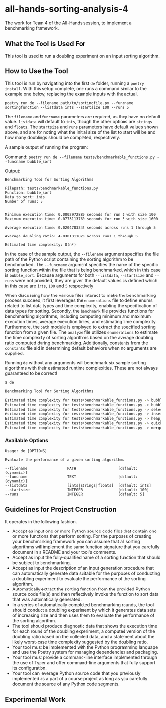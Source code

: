 # all-hands-sorting-analysis-4

The work for Team 4 of the All-Hands session, to implement a benchmarking framework.

## What the Tool is Used For

This tool is used to run a doubling experiment on an input sorting algorithm.

## How to Use the Tool

This tool is run by navigating into the first `de` folder, running a `poetry
install`. With this setup complete, one runs a command similar to the example
one below, replacing the example inputs with the actual.

`poetry run de --filename path/to/sortingfile.py --funcname sortingfunction --listdata ints --startsize 100 --runs 5`

The `filename` and `funcname` parameters are required, as they have no default
value. `listdata` will default to `ints`, though the other options are `strings`
and `floats`. The `startsize` and `runs` parameters have default values shown
above, and are for noting what the initial size of the list to start will be and
how many doublings should be completed, respectively.

A sample output of running the program:

Command: `poetry run de --filename tests/benchmarkable_functions.py --funcname bubble_sort`

Output:

```text
Benchmarking Tool for Sorting Algorithms

Filepath: tests/benchmarkable_functions.py
Function: bubble_sort
Data to sort: ints
Number of runs: 5


Minimum execution time: 0.0002972880 seconds for run 1 with size 100
Maximum execution time: 0.0773113760 seconds for run 5 with size 1600

Average execution time: 0.0204783342 seconds across runs 1 through 5

Average doubling ratio: 4.0301311823 across runs 1 through 5

Estimated time complexity: O(n²)
```

In the case of the sample output, the `--filename` argument specifies the file path of the Python script containing the sorting algorithm to be benchmarked. The `--funcname` argument specifies the name of the specific sorting function within the file that is being benchmarked, which in this case is `bubble_sort`. Because arguments for both `--listdata`, `--startsize` and `--runs` were not provided, they are given the default values as defined which in this case are `ints`, `100` and `5` respectively

When discussing how the various files interact to make the benchmarking process succeed, it first leverages the `enumerations` file to define enums related to list data types and time complexity, enabling the specification of data types for sorting. Secondly, the `benchmark` file provides functions for benchmarking algorithms, including computing minimum and maximum execution times, average execution times, and estimating time complexity. Furthermore, the `path` module is employed to extract the specified sorting function from a given file. The `analyze` file utilizes `enumerations` to estimate the time complexity of sorting algorithms based on the average doubling ratio computed during benchmarking. Additionally, constants from the `constants` file aid in determining default behaviors when no arguments are supplied.

Running `de` without any arguments will benchmark six sample sorting algorithms
with their estimated runtime complexities. These are not always guaranteed to be
correct!

```sh
$ de

Benchmarking Tool for Sorting Algorithms

Estimated time complexity for tests/benchmarkable_functions.py -> bubble_sort: O(n²)
Estimated time complexity for tests/benchmarkable_functions.py -> bubble_sort_str: O(n²)
Estimated time complexity for tests/benchmarkable_functions.py -> selection_sort: O(n²)
Estimated time complexity for tests/benchmarkable_functions.py -> insertion_sort: O(n²)
Estimated time complexity for tests/benchmarkable_functions.py -> heap_sort: O(n)
Estimated time complexity for tests/benchmarkable_functions.py -> quick_sort: O(n log(n))
Estimated time complexity for tests/benchmarkable_functions.py -> merge_sort: O(n log(n))
```

### Available Options

```
Usage: de [OPTIONS]

Evaluate the performance of a given sorting algorithm.

--filename                  PATH                   [default: (dynamic)]
--funcname                  TEXT                   [default: (dynamic)]
--listdata                  [ints|strings|floats]  [default: ints]
--startsize                 INTEGER                [default: 100]
--runs                      INTEGER                [default: 5]
```

## Guidelines for Project Construction

It operates in the following fashion.

- Accept as input one or more Python source code files that contain one or more
  functions that perform sorting. For the purposes of creating your benchmarking
  framework you can assume that all sorting algorithms will implement the same
  function signature that you carefully document in a README and your tool's
  comments.
- Accept as input the fully-qualified name of a sorting function that should be
  subject to benchmarking.
- Accept as input the description of an input generation procedure that can
  automatically generate data suitable for the purposes of conducting a doubling
  experiment to evaluate the performance of the sorting algorithm.
- Automatically extract the sorting function from the provided Python source
  code file(s) and then reflectively invoke the function to sort data that was
  automatically generated.
- In a series of automatically completed benchmarking rounds, the tool should
  conduct a doubling experiment by which it generates data sets of increasing
  size and then uses them to evaluate the performance of the sorting algorithm.
- The tool should produce diagnostic data that shows the execution time for each
  round of the doubling experiment, a computed version of the doubling ratio
  based on the collected data, and a statement about the likely worst-case time
  complexity suggested by the doubling ratio.
- Your tool must be implemented with the Python programming language and use the
  Poetry system for managing dependencies and packaging.
- Your tool must provide a command-line interface implemented through the use of
  Typer and offer command-line arguments that fully support its configuration.
- Your tool can leverage Python source code that you previously implemented as a
  part of a course project as long as you carefully document the source of any
  Python code segments.
 
## Experimental Work

<!--

- Write and publish on the course web site a blog post that explains
  - (a) how you designed and implemented your benchmarking framework,
  - (b) the sorting algorithm functions that you chose to use in your doubling
    experiments,
  - (c) the runtime results from your experimental study with the benchmarking
    framework that you implemented and
  - (d) the running time results from an analytical evaluation that you
    conducted.
- Your blog post should clearly articulate
  - (a) whether or not the experimental and analytical results for your function
    are in alignment with each other,
  - (b) what is most likely to be the realistic runtime and true running time of
    a sorting function, and
  - (c) why you judge that your function has this runtime and running time,
  - (d) which sorting algorithm function from among those selected by your team
    members is the fastest, and
  - (e) why this specific implementation proved to be the fastest among all of
    the sorting algorithms.
- Present your findings to the entire class during the following week of the
  academic semester during the follow-on algorithm all-hands session.

-->
